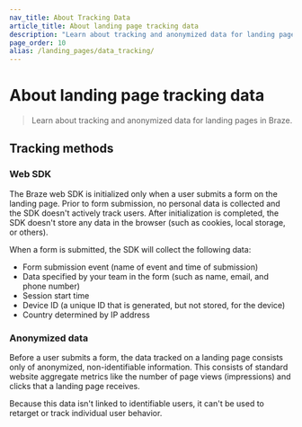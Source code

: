 ```yaml
---
nav_title: About Tracking Data
article_title: About landing page tracking data
description: "Learn about tracking and anonymized data for landing pages in Braze."
page_order: 10
alias: /landing_pages/data_tracking/
---
```


# About landing page tracking data

> Learn about tracking and anonymized data for landing pages in Braze.

## Tracking methods

### Web SDK

The Braze web SDK is initialized only when a user submits a form on the landing page. Prior to form submission, no personal data is collected and the SDK doesn't actively track users. After initialization is completed, the SDK doesn't store any data in the browser (such as cookies, local storage, or others).

When a form is submitted, the SDK will collect the following data:

- Form submission event (name of event and time of submission)
- Data specified by your team in the form (such as name, email, and phone number)
- Session start time
- Device ID (a unique ID that is generated, but not stored, for the device)
- Country determined by IP address

### Anonymized data

Before a user submits a form, the data tracked on a landing page consists only of anonymized, non-identifiable information. This consists of standard website aggregate metrics like the number of page views (impressions) and clicks that a landing page receives.

Because this data isn't linked to identifiable users, it can't be used to retarget or track individual user behavior.


